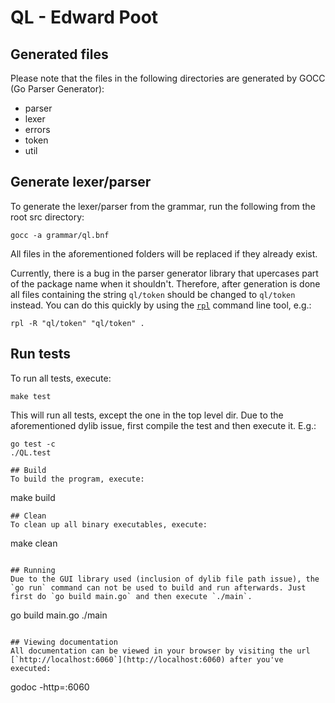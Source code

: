 QL - Edward Poot
===========

## Generated files
Please note that the files in the following directories are generated by GOCC (Go Parser Generator):

* parser
* lexer
* errors
* token
* util

## Generate lexer/parser
To generate the lexer/parser from the grammar, run the following from the root src directory:

```
gocc -a grammar/ql.bnf
```

All files in the aforementioned folders will be replaced if they already exist.

Currently, there is a bug in the parser generator library that upercases part of the package name when it shouldn't. Therefore, after generation is done all files containing the string `ql/token` should be changed to `ql/token` instead. You can do this quickly by using the [`rpl`](http://linux.die.net/man/1/rpl)  command line tool, e.g.:

```
rpl -R "ql/token" "ql/token" .
```

## Run tests
To run all tests, execute:

```
make test
```
This will run all tests, except the one in the top level dir. Due to the aforementioned dylib issue, first compile the test and then execute it. E.g.:
```
go test -c
./QL.test

## Build
To build the program, execute:

```
make build
```
## Clean
To clean up all binary executables, execute:

```
make clean
```

## Running
Due to the GUI library used (inclusion of dylib file path issue), the `go run` command can not be used to build and run afterwards. Just first do `go build main.go` and then execute `./main`.

```
go build main.go
./main
```

## Viewing documentation
All documentation can be viewed in your browser by visiting the url [`http://localhost:6060`](http://localhost:6060) after you've executed:

```
godoc -http=:6060
```

